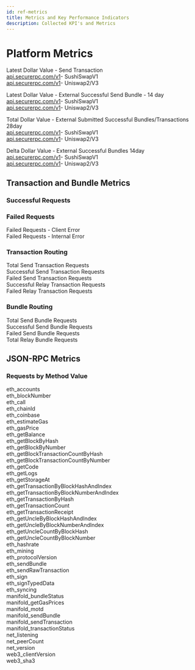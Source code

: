```yaml
---
id: ref-metrics
title: Metrics and Key Performance Indicators
description: Collected KPI's and Metrics
---
```


# Platform Metrics

Latest Dollar Value - Send Transaction  
[api.securerpc.com/v1](api.securerpc.com/v1)- SushiSwapV1  
[api.securerpc.com/v1](api.securerpc.com/v1)- Uniswap2/V3

Latest Dollar Value - External Successful Send Bundle - 14 day  
[api.securerpc.com/v1](api.securerpc.com/v1)- SushiSwapV1  
[api.securerpc.com/v1](api.securerpc.com/v1)- Uniswap2/V3

Total Dollar Value - External Submitted Successful Bundles/Transactions 28day  
[api.securerpc.com/v1](api.securerpc.com/v1)- SushiSwapV1  
[api.securerpc.com/v1](api.securerpc.com/v1)- Uniswap2/V3

Delta Dollar Value - External Successful Bundles 14day  
[api.securerpc.com/v1](api.securerpc.com/v1)- SushiSwapV1  
[api.securerpc.com/v1](api.securerpc.com/v1)- Uniswap2/V3

## Transaction and Bundle Metrics

### Successful Requests

### Failed Requests

Failed Requests - Client Error  
Failed Requests - Internal Error

### Transaction Routing

Total Send Transaction Requests  
Successful Send Transaction Requests  
Failed Send Transaction Requests  
Successful Relay Transaction Requests  
Failed Relay Transaction Requests

### Bundle Routing

Total Send Bundle Requests  
Successful Send Bundle Requests  
Failed Send Bundle Requests  
Total Relay Bundle Requests

## JSON-RPC Metrics

### Requests by Method Value

eth_accounts  
eth_blockNumber  
eth_call  
eth_chainId  
eth_coinbase  
eth_estimateGas  
eth_gasPrice  
eth_getBalance  
eth_getBlockByHash  
eth_getBlockByNumber  
eth_getBlockTransactionCountByHash  
eth_getBlockTransactionCountByNumber  
eth_getCode  
eth_getLogs  
eth_getStorageAt  
eth_getTransactionByBlockHashAndIndex  
eth_getTransactionByBlockNumberAndIndex  
eth_getTransactionByHash  
eth_getTransactionCount  
eth_getTransactionReceipt  
eth_getUncleByBlockHashAndIndex  
eth_getUncleByBlockNumberAndIndex  
eth_getUncleCountByBlockHash  
eth_getUncleCountByBlockNumber  
eth_hashrate  
eth_mining  
eth_protocolVersion  
eth_sendBundle  
eth_sendRawTransaction  
eth_sign  
eth_signTypedData  
eth_syncing  
manifold_bundleStatus  
manifold_getGasPrices  
manifold_motd  
manifold_sendBundle  
manifold_sendTransaction  
manifold_transactionStatus  
net_listening  
net_peerCount  
net_version  
web3_clientVersion  
web3_sha3
